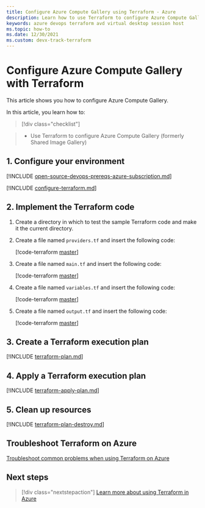 ```yaml
---
title: Configure Azure Compute Gallery using Terraform - Azure
description: Learn how to use Terraform to configure Azure Compute Gallery
keywords: azure devops terraform avd virtual desktop session host
ms.topic: how-to
ms.date: 12/30/2021
ms.custom: devx-track-terraform
---
```


# Configure Azure Compute Gallery with Terraform

This article shows you how to configure Azure Compute Gallery.

In this article, you learn how to:
> [!div class="checklist"]

> * Use Terraform to configure Azure Compute Gallery (formerly Shared Image Gallery)

## 1. Configure your environment

[!INCLUDE [open-source-devops-prereqs-azure-subscription.md](../includes/open-source-devops-prereqs-azure-subscription.md)]

[!INCLUDE [configure-terraform.md](includes/configure-terraform.md)]

## 2. Implement the Terraform code

1. Create a directory in which to test the sample Terraform code and make it the current directory.

1. Create a file named `providers.tf` and insert the following code:

    [!code-terraform [master](../../terraform_samples/quickstart/101-azure-virtual-desktop-configure/providers.tf)]

1. Create a file named `main.tf` and insert the following code:

    [!code-terraform [master](../../terraform_samples/quickstart/101-azure-virtual-desktop-configure/sig.tf)]

1. Create a file named `variables.tf` and insert the following code:

    [!code-terraform [master](../../terraform_samples/quickstart/101-azure-virtual-desktop-configure/variables.tf)]

1. Create a file named `output.tf` and insert the following code:

    [!code-terraform [master](../../terraform_samples/quickstart/101-azure-virtual-desktop-configure/output.tf)]

## 3. Create a Terraform execution plan

[!INCLUDE [terraform-plan.md](includes/terraform-plan.md)]

## 4. Apply a Terraform execution plan

[!INCLUDE [terraform-apply-plan.md](includes/terraform-apply-plan.md)]

## 5. Clean up resources

[!INCLUDE [terraform-plan-destroy.md](includes/terraform-plan-destroy.md)]

## Troubleshoot Terraform on Azure

[Troubleshoot common problems when using Terraform on Azure](troubleshoot.md)

## Next steps

> [!div class="nextstepaction"]
> [Learn more about using Terraform in Azure](/azure/terraform)
